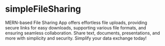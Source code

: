 # simpleFileSharing
MERN-based File Sharing App offers effortless file uploads, providing secure links for easy downloads, supporting various file formats, and ensuring seamless collaboration. Share text, documents, presentations, and more with simplicity and security. Simplify your data exchange today!
